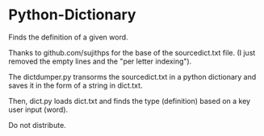 # Python-Dictionary
Finds the definition of a given word.

Thanks to github.com/sujithps for the base of the sourcedict.txt file.
(I just removed the empty lines and the "per letter indexing").

The dictdumper.py transorms the sourcedict.txt in a python dictionary and saves it in
the form of a string in dict.txt.

Then, dict.py loads dict.txt and finds the type (definition) based on a key user input (word).

Do not distribute.
